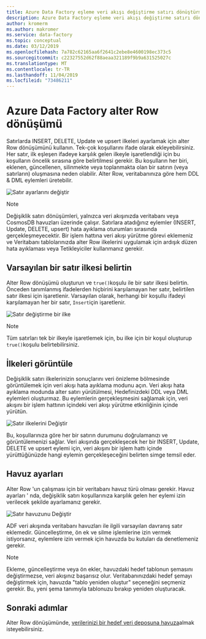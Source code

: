 ```yaml
---
title: Azure Data Factory eşleme veri akışı değiştirme satırı dönüştürmesi
description: Azure Data Factory eşleme veri akışı değiştirme satırı dönüşümünü kullanarak veritabanı hedefini güncelleştirme
author: kromerm
ms.author: makromer
ms.service: data-factory
ms.topic: conceptual
ms.date: 03/12/2019
ms.openlocfilehash: 7a782c62165aa6f2641c2ebe8e4600198ec373c5
ms.sourcegitcommit: c22327552d62f88aeaa321189f9b9a631525027c
ms.translationtype: MT
ms.contentlocale: tr-TR
ms.lasthandoff: 11/04/2019
ms.locfileid: "73486211"
---
```

# <a name="azure-data-factory-alter-row-transformation"></a>Azure Data Factory alter Row dönüşümü

Satırlarda INSERT, DELETE, Update ve upsert ilkeleri ayarlamak için alter Row dönüşümünü kullanın. Tek-çok koşullarını ifade olarak ekleyebilirsiniz. Her satır, ilk eşleşen ifadeye karşılık gelen ilkeyle işaretlendiği için bu koşulların öncelik sırasına göre belirtilmesi gerekir. Bu koşulların her biri, eklenen, güncellenen, silinmekte veya toplanmakta olan bir satırın (veya satırların) oluşmasına neden olabilir. Alter Row, veritabanınıza göre hem DDL & DML eylemleri üretebilir.



![Satır ayarlarını değiştir](media/data-flow/alter-row1.png "Satır ayarlarını değiştir")

> [!NOTE]
> Değişiklik satırı dönüşümleri, yalnızca veri akışınızda veritabanı veya CosmosDB havuzları üzerinde çalışır. Satırlara atadığınız eylemler (INSERT, Update, DELETE, upsert) hata ayıklama oturumları sırasında gerçekleşmeyecektir. Bir işlem hattına veri akışı yürütme görevi eklemeniz ve Veritabanı tablolarınızda alter Row ilkelerini uygulamak için ardışık düzen hata ayıklaması veya Tetikleyiciler kullanmanız gerekir.

## <a name="indicate-a-default-row-policy"></a>Varsayılan bir satır ilkesi belirtin

Alter Row dönüşümü oluşturun ve `true()`koşulu ile bir satır ilkesi belirtin. Önceden tanımlanmış ifadelerden hiçbirini karşılamayan her satır, belirtilen satır ilkesi için işaretlenir. Varsayılan olarak, herhangi bir koşullu ifadeyi karşılamayan her bir satır, `Insert`için işaretlenir.

![Satır değiştirme bir ilke](media/data-flow/alter-row4.png "Satır değiştirme bir ilke")

> [!NOTE]
> Tüm satırları tek bir ilkeyle işaretlemek için, bu ilke için bir koşul oluşturup `true()`koşulu belirtebilirsiniz.

## <a name="view-policies"></a>İlkeleri görüntüle

Değişiklik satırı ilkelerinizin sonuçlarını veri önizleme bölmesinde görüntülemek için veri akışı hata ayıklama modunu açın. Veri akışı hata ayıklama modunda alter satırı yürütülmesi, Hedefinizdeki DDL veya DML eylemleri oluşturmaz. Bu eylemlerin gerçekleşmesini sağlamak için, veri akışını bir işlem hattının içindeki veri akışı yürütme etkinliğinin içinde yürütün.

![Satır ilkelerini Değiştir](media/data-flow/alter-row3.png "Satır Ilkelerini Değiştir")

Bu, koşullarınıza göre her bir satırın durumunu doğrulamanızı ve görüntülemenizi sağlar. Veri akışında gerçekleşecek her bir INSERT, Update, DELETE ve upsert eylemi için, veri akışını bir işlem hattı içinde yürüttüğünüzde hangi eylemin gerçekleşeceğini belirten simge temsil eder.

## <a name="sink-settings"></a>Havuz ayarları

Alter Row 'un çalışması için bir veritabanı havuz türü olması gerekir. Havuz ayarları ' nda, değişiklik satırı koşullarınıza karşılık gelen her eylemi izin verilecek şekilde ayarlamanız gerekir.

![Satır havuzunu Değiştir](media/data-flow/alter-row2.png "Satır havuzunu Değiştir")

ADF veri akışında veritabanı havuzları ile ilgili varsayılan davranış satır eklemedir. Güncelleştirme, ön ek ve silme işlemlerine izin vermek istiyorsanız, eylemlere izin vermek için havuzda bu kutuları da denetlemeniz gerekir.

> [!NOTE]
> Ekleme, güncelleştirme veya ön ekler, havuzdaki hedef tablonun şemasını değiştirmezse, veri akışınız başarısız olur. Veritabanınızdaki hedef şemayı değiştirmek için, havuzda "tablo yeniden oluştur" seçeneğini seçmeniz gerekir. Bu, yeni şema tanımıyla tablonuzu bırakıp yeniden oluşturacak.

## <a name="next-steps"></a>Sonraki adımlar

Alter Row dönüşümünde, [verilerinizi bir hedef veri deposuna havuza](data-flow-sink.md)almak isteyebilirsiniz.
